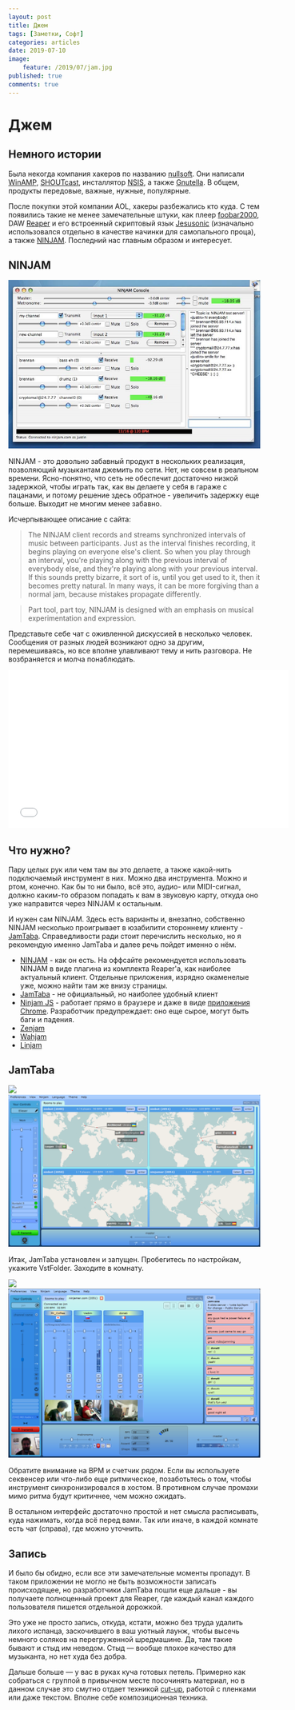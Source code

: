 ```yaml
---
layout: post
title: Джем
tags: [Заметки, Софт]
categories: articles
date: 2019-07-10
image:
    feature: /2019/07/jam.jpg
published: true
comments: true
---
```

# Джем

## Немного истории

Была некогда компания хакеров по названию [nullsoft](https://en.wikipedia.org/wiki/Nullsoft). Они написали [WinAMP](https://en.wikipedia.org/wiki/Winamp), [SHOUTcast](https://en.wikipedia.org/wiki/SHOUTcast), инсталлятор [NSIS](https://en.wikipedia.org/wiki/Nullsoft_Scriptable_Install_System), а также [Gnutella](https://en.wikipedia.org/wiki/Gnutella). В общем, продукты передовые, важные, нужные, популярные.

После покупки этой компании AOL, хакеры разбежались кто куда. С тем появились такие не менее замечательные штуки, как плеер [foobar2000](https://www.foobar2000.org/), DAW [Reaper](https://www.reaper.fm/) и его встроенный скриптовый язык [Jesusonic](https://www.cockos.com/jesusonic/index.php) (изначально использовался отдельно в качестве начинки для самопального проца), а также [NINJAM](https://www.cockos.com/ninjam/). Последний нас главным образом и интересует.

## NINJAM

![NINJAM](/images/2019/07/ninjamosx.jpg)

NINJAM - это довольно забавный продукт в нескольких реализация, позволяющий музыкантам джемить по сети. Нет, не совсем в реальном времени. Ясно-понятно, что сеть не обеспечит достаточно низкой задержкой, чтобы играть так, как вы делаете у себя в гараже с пацанами, и потому решение здесь обратное - увеличить задержку еще больше. Выходит не многим менее забавно.

Исчерпывающее описание с сайта:
> The NINJAM client records and streams synchronized intervals of music between participants. Just as the interval finishes recording, it begins playing on everyone else's client. So when you play through an interval, you're playing along with the previous interval of everybody else, and they're playing along with your previous interval. If this sounds pretty bizarre, it sort of is, until you get used to it, then it becomes pretty natural. In many ways, it can be more forgiving than a normal jam, because mistakes propagate differently.

> Part tool, part toy, NINJAM is designed with an emphasis on musical experimentation and expression.

Представьте себе чат с оживленной дискуссией в несколько человек. Сообщения от разных людей возникают одно за другим, перемешиваясь, но все вполне улавливают тему и нить разговора. Не возбраняется и молча понаблюдать.

<iframe width="560" height="315" src="//www.youtube.com/embed/iWa07a8OUVo" frameborder="0"> </iframe>

## Что нужно?

Пару целых рук или чем там вы это делаете, а также какой-нить подключаемый инструмент в них. Можно два инструмента. Можно и ртом, конечно. Как бы то ни было, всё это, аудио- или MIDI-сигнал, должно каким-то образом попадать к вам в звуковую карту, откуда оно уже направится через NINJAM к остальным.

И нужен сам NINJAM. Здесь есть варианты и, внезапно, собственно NINJAM несколько проигрывает в юзабилити стороннему клиенту - [JamTaba](http://www.jamtaba.com/). Справедливости ради стоит перечислить несколько, но я рекомендую именно JamTaba и далее речь пойдет именно о нём.

- [NINJAM](https://www.cockos.com/ninjam/) - как он есть. На оффсайте рекомендуется использовать NINJAM в виде плагина из комплекта Reaper'а, как наиболее актуальный клиент. Отдельные приложения, изрядно окаменелые уже, можно найти там же внизу страницы.
- [JamTaba](http://www.jamtaba.com/) - не официальный, но наиболее удобный клиент
- [Ninjam JS](https://github.com/BHSPitMonkey/ninjam-js) - работает прямо в браузере и даже в виде [приложения Chrome](https://chrome.google.com/webstore/detail/ninjam-js/hgcicpalplclhnoephgjpmoknnnmdfje). Разработчик предупреждает: оно еще сырое, могут быть баги и падения.
- [Zenjam](http://ninbot.com/zenjam/)
- [Wahjam](http://wahjam.org/)
- [Linjam](https://github.com/linjam/linjam)

## JamTaba

![](https://i.imgur.com/d0o8QSF.png)
![Jamtaba](/images/2019/07/Jamtaba_2_1_0.png)

Итак, JamTaba установлен и запущен. Пробегитесь по настройкам, укажите VstFolder. Заходите в комнату.

![](https://i.imgur.com/wgdTLCu.png)
![Jamtaba](/images/2019/07/Jamtaba_2_1_0_jamming.png)

Обратите внимание на BPM и счетчик рядом. Если вы используете секвенсер или что-либо еще ритмическое, позаботьтесь о том, чтобы инструмент синхронизировался в хостом. В противном случае промахи мимо ритма будут критичнее, чем можно ожидать.

В остальном интерфейс достаточно простой и нет смысла расписывать, куда нажимать, когда всё перед вами. Так или иначе, в каждой комнате есть чат (справа), где можно уточнить.

## Запись

И было бы обидно, если все эти замечательные моменты пропадут. В таком приложении не могло не быть возможности записать происходящее, но разработчики JamTaba пошли еще дальше - вы получаете полноценный проект для Reaper, где каждый канал каждого пользователя пишется отдельной дорожкой.

Это уже не просто запись, откуда, кстати, можно без труда удалить лихого испанца, заскочившего в ваш уютный лаунж, чтобы высечь немного соляков на перегруженной шредмашине. Да, там такие бывают и стыд им неведом. Стыд — вообще плохое качество для музыканта, но нет худа без добра.

Дальше больше — у вас в руках куча готовых петель. Примерно как собраться с группой в привычном месте посочинять материал, но в данном случае это смутно отдает техникой [cut-up](https://en.wikipedia.org/wiki/Cut-up_technique), работой с пленками или даже текстом. Вполне себе композиционная техника.